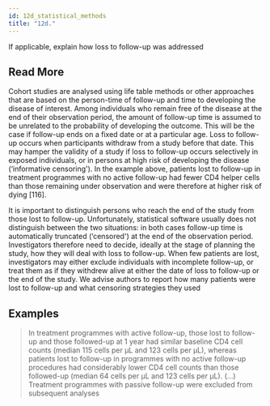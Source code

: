 ```yaml
---
id: 12d_statistical_methods
title: "12d."
---
```

If applicable, explain how loss to follow-up was addressed

## Read More

Cohort studies are analysed using life table methods or other approaches that are based on the person-time of follow-up and time to developing the disease of interest. Among individuals who remain free of the disease at the end of their observation period, the amount of follow-up time is assumed to be unrelated to the probability of developing the outcome. This will be the case if follow-up ends on a fixed date or at a particular age. Loss to follow-up occurs when participants withdraw from a study before that date. This may hamper the validity of a study if loss to follow-up occurs selectively in exposed individuals, or in persons at high risk of developing the disease (‘informative censoring'). In the example above, patients lost to follow-up in treatment programmes with no active follow-up had fewer CD4 helper cells than those remaining under observation and were therefore at higher risk of dying [116].

It is important to distinguish persons who reach the end of the study from those lost to follow-up. Unfortunately, statistical software usually does not distinguish between the two situations: in both cases follow-up time is automatically truncated (‘censored') at the end of the observation period. Investigators therefore need to decide, ideally at the stage of planning the study, how they will deal with loss to follow-up. When few patients are lost, investigators may either exclude individuals with incomplete follow-up, or treat them as if they withdrew alive at either the date of loss to follow-up or the end of the study. We advise authors to report how many patients were lost to follow-up and what censoring strategies they used

## Examples

> In treatment programmes with active follow-up, those lost to follow-up and those followed-up at 1 year had similar baseline CD4 cell counts (median 115 cells per μL and 123 cells per μL), whereas patients lost to follow-up in programmes with no active follow-up procedures had considerably lower CD4 cell counts than those followed-up (median 64 cells per μL and 123 cells per μL). (…) Treatment programmes with passive follow-up were excluded from subsequent analyses
